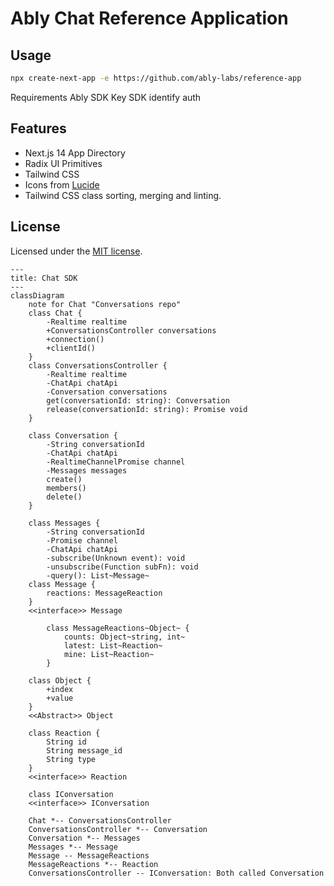 # Ably Chat Reference Application

## Usage

```bash
npx create-next-app -e https://github.com/ably-labs/reference-app

```

Requirements
Ably SDK Key
SDK identify auth

## Features

- Next.js 14 App Directory
- Radix UI Primitives
- Tailwind CSS
- Icons from [Lucide](https://lucide.dev)
- Tailwind CSS class sorting, merging and linting.

## License

Licensed under the [MIT license](https://github.com/shadcn/ui/blob/main/LICENSE.md).

```mermaid
---
title: Chat SDK
---
classDiagram
    note for Chat "Conversations repo"
    class Chat {
        -Realtime realtime
		+ConversationsController conversations
        +connection()
        +clientId()
    }
	class ConversationsController {
	    -Realtime realtime
	    -ChatApi chatApi
	    -Conversation conversations
	    get(conversationId: string): Conversation
	    release(conversationId: string): Promise void
	}

    class Conversation {
        -String conversationId
        -ChatApi chatApi
        -RealtimeChannelPromise channel
        -Messages messages
        create()
        members()
        delete()
    }

	class Messages {
        -String conversationId
        -Promise channel
        -ChatApi chatApi
        -subscribe(Unknown event): void
        -unsubscribe(Function subFn): void
        -query(): List~Message~
    class Message {
		reactions: MessageReaction
	}
    <<interface>> Message

		class MessageReactions~Object~ {
			counts: Object~string, int~
			latest: List~Reaction~
			mine: List~Reaction~
		}

    class Object {
		+index
		+value
	}
    <<Abstract>> Object

    class Reaction {
		String id
	    String message_id
	    String type
	}
    <<interface>> Reaction

	class IConversation
    <<interface>> IConversation

 	Chat *-- ConversationsController
    ConversationsController *-- Conversation
    Conversation *-- Messages
    Messages *-- Message
	Message -- MessageReactions
	MessageReactions *-- Reaction
	ConversationsController -- IConversation: Both called Conversation
```
